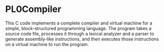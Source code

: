 # PL0Compiler
This C code implements a complete compiler and virtual machine for a simple, block-structured programming language. The program takes a source code file, processes it through a lexical analyzer and a parser to generate assembly-like instructions, and then executes those instructions on a virtual machine to run the program.
